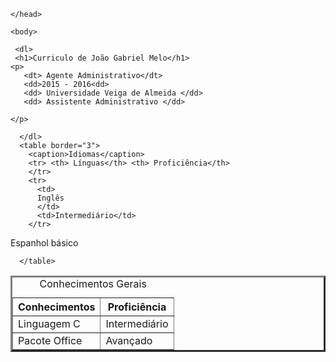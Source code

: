 
<html lang="pt-br">
	<head>
		<meta charset="UTF-8">
		<title> Curriculo profissional</title>
               <meta name="Descrição" content="Meu curriculo" >

	</head>

	<body>

     <dl>
     <h1>Curriculo de João Gabriel Melo</h1>
    <p>
       <dt> Agente Administrativo</dt>
       <dd>2015 - 2016<dd>
       <dd> Universidade Veiga de Almeida </dd>
       <dd> Assistente Administrativo </dd>
             
    </p>
      
      </dl> 
      <table border="3">
        <caption>Idiomas</caption>
        <tr> <th> Línguas</th> <th> Proficiência</th> 
        </tr>
        <tr>
          <td>
          Inglês
          </td>
          <td>Intermediário</td>
        </tr>
<tr>
          <td>
  Espanhol        
  </td>
  <td> básico </td>
        </tr>
     
      </table>
<table border="3">
        <caption>Conhecimentos Gerais</caption>
        <tr> <th> Conhecimentos</th> <th> Proficiência</th> 
        </tr>
        <tr>
          <td>
          Linguagem C
          </td>
          <td>Intermediário</td>
        </tr>
<tr>
          <td>
  Pacote Office        
  </td>
  <td> Avançado </td>
        </tr>
	</table>
  </body>
  </html>
